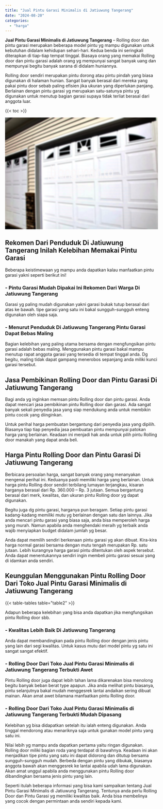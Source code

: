 ```yaml
---
title: "Jual Pintu Garasi Minimalis di Jatiuwung Tangerang"
date: "2024-08-20"
categories: 
  - "harga"
---
```


**Jual Pintu Garasi Minimalis di Jatiuwung Tangerang** – Rolling door dan pintu garasi merupakan beberapa model pintu yg mampu digunakan untuk kebutuhan didalam kehidupan sehari-hari. Kedua benda ini seringkali diterapkan di tiap-tiap tempat tinggal. Biasaya orang yang memakai Rolling door dan pintu garasi adalah orang yg mempunyai sangat banyak uang dan mempunyai begitu banyak sarana di didalam huniannya.

Rolling door sendiri merupakan pintu dorong atau pintu pindah yang biasa digunakan di halaman hunian. Sangat banyak berasal dari mereka yang pakai pintu door sebab paling efisien jika ukuran yang diperlukan panjang. Berlainan dengan pintu garasi yg merupakan satu-satunya pintu yg digunakan untuk menutup bagian garasi supaya tidak terliat berasal dari anggota luar.

{{< toc >}}

![Jual Pintu Garasi Minimalis di Jatiuwung Tangerang](/images/pintu-garasi-42.png)

## Rekomen Dari Penduduk Di Jatiuwung Tangerang Inilah Kelebihan Memakai Pintu Garasi

Beberapa keistimewaan yg mampu anda dapatkan kalau manfaatkan pintu garasi yakni seperti berikut ini!

### \- Pintu Garasi Mudah Dipakai Ini Rekomen Dari Warga Di Jatiuwung Tangerang

Garasi yg paling mudah digunakan yakni garasi bukak tutup berasal dari atas ke bawah. tipe garasi yang satu ini bakal sungguh-sungguh enteng digunakan oleh siapa saja.

### \- Menurut Penduduk Di Jatiuwung Tangerang Pintu Garasi Dapat Bebas Maling

Bagian kelebihan yang paling utama bersama dengan mengfungsikan pintu garasi adalah bebas maling. Menggunakan pintu garasi bakal mampu menutup rapat anggota garasi yang tersedia di tempat tinggal anda. Dg begitu, maling tidak dapat gampang menerobos sepanjang anda miliki kunci garasi tersebut.

## Jasa Pembikinan Rolling Door dan Pintu Garasi Di Jatiuwung Tangerang

Bagi anda yg inginkan memsan pintu Rolling door dan pintu garasi. Anda dapat mencari jasa pembikinan pintu Rolling door dan garasi. Ada sangat banyak sekali penyedia jasa yang siap mendukung anda untuk membikin pintu cocok yang diinginkan.

Untuk perihal harga pembuatan bergantung dari penyedia jasa yang dipilih. Biasanya tiap tiap penyedia jasa pembuatan pintu mempunyai patokan harga yang berlainan. Keadaan ini menjadi hak anda untuk pilih pintu Rolling door manakah yang dapat anda beli.

## Harga Pintu Rolling Door dan Pintu Garasi Di Jatiuwung Tangerang

Berbicara persoalan harga, sangat banyak orang yang menanyakan mengenai perihal ini. Keduanya pasti memiliki harga yang berlainan. Untuk harga pintu Rolling door sendiri terbilang lumayan terjangkau, kisaran harganya berasal dari Rp. 360.000 – Rp. 3 jutaan. Semua bergantung berasal dari merk, kwalitas, dan ukuran pintu Rolling door yg dapat digunakan.

Begitu juga dg pintu garasi, harganya pun beragam. Setiap pintu garasi kadang-kadang memiliki mutu yg berlainan dengan satu dan lainnya. Jika anda mencari pintu garasi yang biasa saja, anda bisa memperoleh harga yang murah. Namun apabila anda menghendaki meraih yg terbaik anda wajib menyiapkan budget didalam jumlah yg besar.

Anda dapat memilih sendiri berkenaan pintu garasi yg akan dibuat. Kira-kira harga normal garasi bersama dengan mutu tengah merupakan Rp. satu jutaan. Lebih kurangnya harga garasi pintu ditentukan oleh aspek tersebut. Anda dapat menentukannya sendiri ingin membeli pintu garasi sesuai yang di idamkan anda sendiri.

## Keunggulan Menggunakan Pintu Rolling Door Dari Toko Jual Pintu Garasi Minimalis di Jatiuwung Tangerang

{{< table-tables table="table2" >}}

Adapun beberapa kelebihan yang bisa anda dapatkan jika mengfungsikan pintu Rolling door sbb.

### \- Kwalitas Lebih Baik Di Jatiuwung Tangerang

Anda dapat membandingkan pada pintu Rolling door dengan jenis pintu yang lain dari segi kwalitas. Untuk kasus mutu dari model pintu yg satu ini sangat sangat efektif.

### \- Rolling Door Dari Toko Jual Pintu Garasi Minimalis di Jatiuwung Tangerang Terbukti Awet

Pintu Rolling door juga dapat lebih tahan lama dikarenakan bisa menolong begitu banyak beban berat type apapun. Jika anda melihat pintu biasanya, pintu selanjutnya bakal mudah menggesrek lantai andaikan sering dibuat mainan. Akan amat awet bilamana manfaatkan pintu Rolling door.

### \- Rolling Door Dari Toko Jual Pintu Garasi Minimalis di Jatiuwung Tangerang Terbukti Mudah Dipasang

Kelebihan yg bisa didapatkan setelah itu ialah enteng digunakan. Anda tinggal mendorong atau menariknya saja untuk gunakan model pintu yang satu ini.

Nilai lebih yg mampu anda dapatkan pertama yaitu ringan digunakan. Rolling door miliki bagian roda yang terdapat di bawahnya. Keadaan ini akan menjadikan tipe pintu yang satu ini dapat didorong dan ditutup bersama sungguh-sungguh mudah. Berbeda dengan pintu yang dibukak, biasanya anggota bawah akan menggesrek ke lantai apabila udah lama digunakan. Akan amat unggul apabila anda menggunakan pintu Rolling door dibandingkan bersama jenis pintu yang lain.

Seperti itulah beberapa informasi yang bisa kami sampaikan tentang Jual Pintu Garasi Minimalis di Jatiuwung Tangerang. Tentunya anda perlu Rolling Door dan Pintu Garasi yg memiliki kwalitas baik. Anda bisa membelinya yang cocok dengan permintaan anda sendiri kepada kami.
